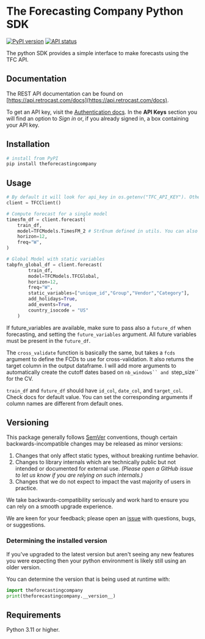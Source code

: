 # The Forecasting Company Python SDK

[![PyPI version](https://img.shields.io/pypi/v/theforecastingcompany)](https://pypi.org/project/theforecastingcompany/)
[![API status](https://api.checklyhq.com/v1/badges/groups/2038018?style=flat&theme=default)](https://status.retrocast.com)

The python SDK provides a simple interface to make forecasts using the TFC API.

## Documentation

The REST API documentation can be found on [https://api.retrocast.com/docs](https://api.retrocast.com/docs).

To get an API key, visit the [Authentication docs](https://api.retrocast.com/docs/routes#authentication). In the **API Keys** section you will find an option to _Sign in_ or, if you already signed in, a box containing your API key.

## Installation

```sh
# install from PyPI
pip install theforecastingcompany
```

## Usage

```python
# By default it will look for api_key in os.getenv("TFC_API_KEY"). Otherwise you can explicity set the api_key argument
client = TFCClient()

# Compute forecast for a single model
timesfm_df = client.forecast(
    train_df,
    model=TFCModels.TimesFM_2 # StrEnum defined in utils. You can also pass the model name as a string, eg timesfm-2
    horizon=12,
    freq="W",
)

# Global Model with static variables
tabpfn_global_df = client.forecast(
        train_df,
        model=TFCModels.TFCGlobal,
        horizon=12,
        freq="W",
        static_variables=["unique_id","Group","Vendor","Category"],
        add_holidays=True,
        add_events=True,
        country_isocode = "US"
    )
```

If future_variables are available, make sure to pass also a `future_df` when forecasting, and setting the `future_variables` argument. All future variables must be present in the `future_df`.

The `cross_validate` function is basically the same, but takes a `fcds` argument to define the FCDs to use for cross-validation. It also returns the target column in the output dataframe. I will add more arguments to automatically create the cutoff dates based on `nb_windows`` and `step_size`` for the CV.

`train_df` and `future_df` should have `id_col`, `date_col`, and `target_col`. Check docs for default value. You can set the corresponding arguments if column names are different from default ones.

## Versioning

This package generally follows [SemVer](https://semver.org/spec/v2.0.0.html) conventions, though certain backwards-incompatible changes may be released as minor versions:

1. Changes that only affect static types, without breaking runtime behavior.
2. Changes to library internals which are technically public but not intended or documented for external use. _(Please open a GitHub issue to let us know if you are relying on such internals.)_
3. Changes that we do not expect to impact the vast majority of users in practice.

We take backwards-compatibility seriously and work hard to ensure you can rely on a smooth upgrade experience.

We are keen for your feedback; please open an [issue](https://www.github.com/openai/openai-python/issues) with questions, bugs, or suggestions.

### Determining the installed version

If you've upgraded to the latest version but aren't seeing any new features you were expecting then your python environment is likely still using an older version.

You can determine the version that is being used at runtime with:

```py
import theforecastingcompany
print(theforecastingcompany.__version__)
```

## Requirements

Python 3.11 or higher.
